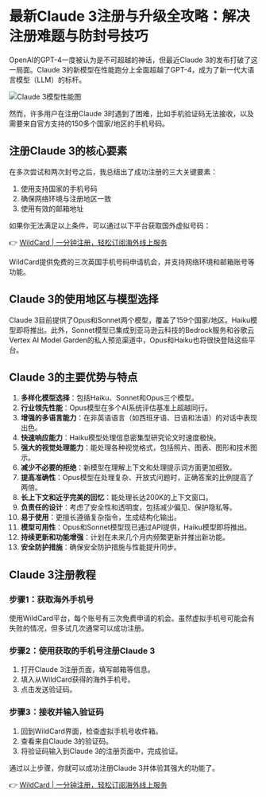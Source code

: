 # 最新Claude 3注册与升级全攻略：解决注册难题与防封号技巧

OpenAI的GPT-4一度被认为是不可超越的神话，但最近Claude 3的发布打破了这一局面。Claude 3的新模型在性能跑分上全面超越了GPT-4，成为了新一代大语言模型（LLM）的标杆。

![Claude 3模型性能图](https://bbtdd.com/img/82099932.webp)

然而，许多用户在注册Claude 3时遇到了困难，比如手机验证码无法接收，以及需要来自官方支持的150多个国家/地区的手机号码。

## 注册Claude 3的核心要素

在多次尝试和两次封号之后，我总结出了成功注册的三大关键要素：

1. 使用支持国家的手机号码
2. 确保网络环境与注册地区一致
3. 使用有效的邮箱地址

如果你无法满足以上条件，可以通过以下平台获取国外虚拟号码：

👉 [WildCard | 一分钟注册，轻松订阅海外线上服务](https://bbtdd.com/WildCard)

WildCard提供免费的三次英国手机号码申请机会，并支持网络环境和邮箱账号等功能。

## Claude 3的使用地区与模型选择

Claude 3目前提供了Opus和Sonnet两个模型，覆盖了159个国家/地区。Haiku模型即将推出。此外，Sonnet模型已集成到亚马逊云科技的Bedrock服务和谷歌云Vertex AI Model Garden的私人预览渠道中，Opus和Haiku也将很快登陆这些平台。

## Claude 3的主要优势与特点

1. **多样化模型选择**：包括Haiku、Sonnet和Opus三个模型。
2. **行业领先性能**：Opus模型在多个AI系统评估基准上超越同行。
3. **增强的多语言能力**：在非英语语言（如西班牙语、日语和法语）的对话中表现出色。
4. **快速响应能力**：Haiku模型处理信息密集型研究论文时速度极快。
5. **强大的视觉处理能力**：能处理各种视觉格式，包括照片、图表、图形和技术图示。
6. **减少不必要的拒绝**：新模型在理解上下文和处理提示词方面更加细致。
7. **提高准确性**：Opus模型在处理复杂、开放式问题时，正确答案的比例提高了两倍。
8. **长上下文和近乎完美的回忆**：能处理长达200K的上下文窗口。
9. **负责任的设计**：考虑了安全性和透明度，包括减少偏见、保护隐私等。
10. **易于使用**：更擅长遵循复杂指令，生成结构化输出。
11. **模型可用性**：Opus和Sonnet模型现已通过API提供，Haiku模型即将推出。
12. **持续更新和功能增强**：计划在未来几个月内频繁更新并推出新功能。
13. **安全防护措施**：确保安全防护措施与性能提升同步。

## Claude 3注册教程

### 步骤1：获取海外手机号

使用WildCard平台，每个账号有三次免费申请的机会。虽然虚拟手机号可能会有失败的情况，但多试几次通常可以成功注册。

### 步骤2：使用获取的手机号注册Claude 3

1. 打开Claude 3注册页面，填写邮箱等信息。
2. 填入从WildCard获得的海外手机号。
3. 点击发送验证码。

### 步骤3：接收并输入验证码

1. 回到WildCard界面，检查虚拟手机号收件箱。
2. 查看来自Claude 3的验证码。
3. 将验证码输入到Claude 3的注册页面中，完成验证。

通过以上步骤，你就可以成功注册Claude 3并体验其强大的功能了。

👉 [WildCard | 一分钟注册，轻松订阅海外线上服务](https://bbtdd.com/WildCard)